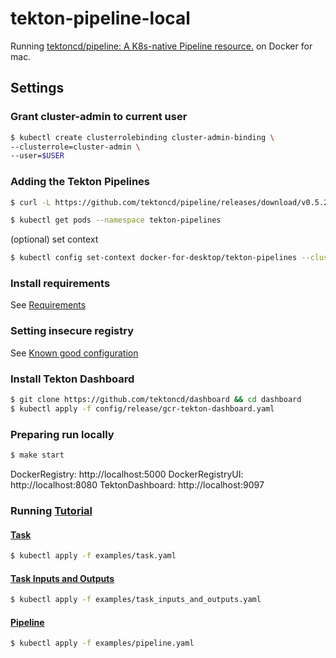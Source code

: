 # tekton-pipeline-local
Running [tektoncd/pipeline: A K8s\-native Pipeline resource\.](https://github.com/tektoncd/pipeline) on Docker for mac.

## Settings
### Grant cluster-admin to current user
```bash
$ kubectl create clusterrolebinding cluster-admin-binding \
--clusterrole=cluster-admin \
--user=$USER
```

### Adding the Tekton Pipelines
```bash
$ curl -L https://github.com/tektoncd/pipeline/releases/download/v0.5.2/release.yaml | kubectl apply -f -
```

```bash
$ kubectl get pods --namespace tekton-pipelines
```

(optional) set context
```bash
$ kubectl config set-context docker-for-desktop/tekton-pipelines --cluster=docker-for-desktop-cluster --user=docker-for-desktop --namespace=tekton-pipelines
```

### Install requirements
See [Requirements](https://github.com/tektoncd/pipeline/blob/master/DEVELOPMENT.md#requirements)

### Setting insecure registry
See [Known good configuration](https://github.com/tektoncd/pipeline/blob/master/docs/tutorial.md)

### Install Tekton Dashboard
```bash
$ git clone https://github.com/tektoncd/dashboard && cd dashboard
$ kubectl apply -f config/release/gcr-tekton-dashboard.yaml
```

### Preparing run locally
```bash
$ make start
```

DockerRegistry: http://localhost:5000
DockerRegistryUI: http://localhost:8080
TektonDashboard: http://localhost:9097

### Running [Tutorial](https://github.com/tektoncd/pipeline/blob/master/docs/tutorial.md)
#### [Task](https://github.com/tektoncd/pipeline/blob/master/docs/tutorial.md#task)
```bash
$ kubectl apply -f examples/task.yaml
```

#### [Task Inputs and Outputs](https://github.com/tektoncd/pipeline/blob/master/docs/tutorial.md#task-inputs-and-outputs)
```bash
$ kubectl apply -f examples/task_inputs_and_outputs.yaml
```

#### [Pipeline](https://github.com/tektoncd/pipeline/blob/master/docs/tutorial.md#pipeline)
```bash
$ kubectl apply -f examples/pipeline.yaml
```
